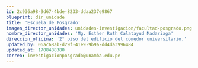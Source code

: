 ```yaml
---
id: 2c936a98-9d67-4bde-8233-ddaa237e9867
blueprint: dir_unidade
title: 'Escuela de Posgrado'
imagen_director_unidades: unidades-investigacion/facultad-posgrado.png
nombre_director_unidades: 'Mg. Esther Ruth Calatayud Madariaga'
direccion_oficina: '2° piso del edificio del comedor universitario.'
updated_by: 06ac68ab-d29f-41e9-9b9a-dd4da3996484
updated_at: 1708488380
correo: investigacionposgrado@unamba.edu.pe
---
```

